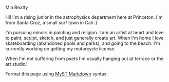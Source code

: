 Mia Beatty

Hi! I'm a rising junior in the astrophysics department here at Princeton. I'm from Santa Cruz, a small surf town in Cali :)

I'm pursuing minors in painting and religion. I am an artist at heart and love to paint, sculpt, sketch, and just generally create art. 
When I'm home I love skateboarding (abandoned pools and parks), and going to the beach. I'm currently working on getting my motorcycle license. 

When I'm not suffering from psets I'm usually hanging out at terrace or the art studio!

Format this page using [MyST Markdown](https://jupyterbook.org/en/stable/content/index.html) syntax.

